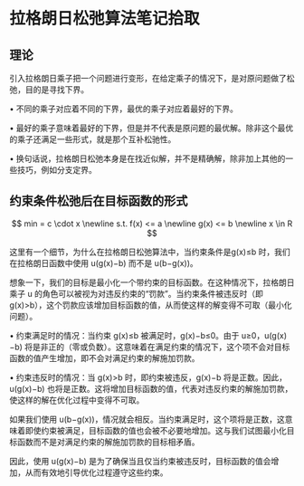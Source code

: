 # 拉格朗日松弛算法笔记拾取

## 理论

引入拉格朗日乘子把一个问题进行变形，在给定乘子的情况下，是对原问题做了松弛，目的是寻找下界。

• 不同的乘子对应着不同的下界，最优的乘子对应着最好的下界。

• 最好的乘子意味着最好的下界，但是并不代表是原问题的最优解。除非这个最优的乘子还满足一些形式，就是那个互补松驰性。

• 换句话说，拉格朗日松弛本身是在找近似解，并不是精确解，除非加上其他的一些技巧，例如分支定界。

## 约束条件松弛后在目标函数的形式

$$
min = c \cdot x \newline 
s.t. f(x) <= a \newline
     g(x) <= b \newline
     x \in R
$$


这里有一个细节，为什么在拉格朗日松弛算法中，当约束条件是g(x)≤b 时，我们在拉格朗日函数中使用 u(g(x)−b) 而不是 u(b−g(x))。

想象一下，我们的目标是最小化一个带约束的目标函数。在这种情况下，拉格朗日乘子 u 的角色可以被视为对违反约束的“罚款”。当约束条件被违反时（即
g(x)>b），这个罚款应该增加目标函数的值，从而使这样的解变得不可取（最小化问题）。

• 约束满足时的情况：当约束 g(x)≤b 被满足时，g(x)−b≤0。由于 u≥0，u(g(x)−b) 将是非正的（零或负数）。这意味着在满足约束的情况下，这个项不会对目标函数的值产生增加，即不会对满足约束的解施加罚款。

• 约束违反时的情况：当 g(x)>b 时，即约束被违反，g(x)−b 将是正数。因此，u(g(x)−b) 也将是正数。这将增加目标函数的值，代表对违反约束的解施加罚款，使这样的解在优化过程中变得不可取。

如果我们使用 u(b−g(x))，情况就会相反。当约束满足时，这个项将是正数，这意味着即使约束被满足，目标函数的值也会被不必要地增加。这与我们试图最小化目标函数而不是对满足约束的解施加罚款的目标相矛盾。

因此，使用 u(g(x)−b) 是为了确保当且仅当约束被违反时，目标函数的值会增加，从而有效地引导优化过程遵守这些约束。
